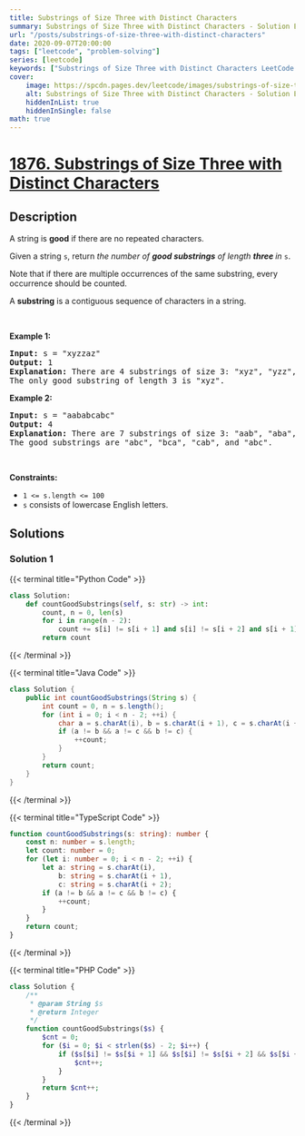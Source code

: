 ```yaml
---
title: Substrings of Size Three with Distinct Characters
summary: Substrings of Size Three with Distinct Characters - Solution Explained
url: "/posts/substrings-of-size-three-with-distinct-characters"
date: 2020-09-07T20:00:00
tags: ["leetcode", "problem-solving"]
series: [leetcode]
keywords: ["Substrings of Size Three with Distinct Characters LeetCode Solution Explained in all languages", "1876", "leetcode question 1876", "Substrings of Size Three with Distinct Characters", "LeetCode", "leetcode solution in Python3 C++ Java Go PHP Ruby Swift TypeScript Rust C# JavaScript C", "GeeksforGeeks", "InterviewBit", "Coding Ninjas", "HackerRank", "HackerEarth", "CodeChef", "TopCoder", "AlgoExpert", "freeCodeCamp", "Codeforces", "GitHub", "AtCoder", "Samir Paul"]
cover:
    image: https://spcdn.pages.dev/leetcode/images/substrings-of-size-three-with-distinct-characters.webp
    alt: Substrings of Size Three with Distinct Characters - Solution Explained
    hiddenInList: true
    hiddenInSingle: false
math: true
---
```



# [1876. Substrings of Size Three with Distinct Characters](https://leetcode.com/problems/substrings-of-size-three-with-distinct-characters)


## Description

<p>A string is <strong>good</strong> if there are no repeated characters.</p>

<p>Given a string <code>s</code>​​​​​, return <em>the number of <strong>good substrings</strong> of length <strong>three </strong>in </em><code>s</code>​​​​​​.</p>

<p>Note that if there are multiple occurrences of the same substring, every occurrence should be counted.</p>

<p>A <strong>substring</strong> is a contiguous sequence of characters in a string.</p>

<p>&nbsp;</p>
<p><strong class="example">Example 1:</strong></p>

<pre>
<strong>Input:</strong> s = &quot;xyzzaz&quot;
<strong>Output:</strong> 1
<strong>Explanation:</strong> There are 4 substrings of size 3: &quot;xyz&quot;, &quot;yzz&quot;, &quot;zza&quot;, and &quot;zaz&quot;. 
The only good substring of length 3 is &quot;xyz&quot;.
</pre>

<p><strong class="example">Example 2:</strong></p>

<pre>
<strong>Input:</strong> s = &quot;aababcabc&quot;
<strong>Output:</strong> 4
<strong>Explanation:</strong> There are 7 substrings of size 3: &quot;aab&quot;, &quot;aba&quot;, &quot;bab&quot;, &quot;abc&quot;, &quot;bca&quot;, &quot;cab&quot;, and &quot;abc&quot;.
The good substrings are &quot;abc&quot;, &quot;bca&quot;, &quot;cab&quot;, and &quot;abc&quot;.
</pre>

<p>&nbsp;</p>
<p><strong>Constraints:</strong></p>

<ul>
	<li><code>1 &lt;= s.length &lt;= 100</code></li>
	<li><code>s</code>​​​​​​ consists of lowercase English letters.</li>
</ul>

## Solutions

### Solution 1

<!-- tabs:start -->

{{< terminal title="Python Code" >}}
```python
class Solution:
    def countGoodSubstrings(self, s: str) -> int:
        count, n = 0, len(s)
        for i in range(n - 2):
            count += s[i] != s[i + 1] and s[i] != s[i + 2] and s[i + 1] != s[i + 2]
        return count
```
{{< /terminal >}}

{{< terminal title="Java Code" >}}
```java
class Solution {
    public int countGoodSubstrings(String s) {
        int count = 0, n = s.length();
        for (int i = 0; i < n - 2; ++i) {
            char a = s.charAt(i), b = s.charAt(i + 1), c = s.charAt(i + 2);
            if (a != b && a != c && b != c) {
                ++count;
            }
        }
        return count;
    }
}
```
{{< /terminal >}}

{{< terminal title="TypeScript Code" >}}
```ts
function countGoodSubstrings(s: string): number {
    const n: number = s.length;
    let count: number = 0;
    for (let i: number = 0; i < n - 2; ++i) {
        let a: string = s.charAt(i),
            b: string = s.charAt(i + 1),
            c: string = s.charAt(i + 2);
        if (a != b && a != c && b != c) {
            ++count;
        }
    }
    return count;
}
```
{{< /terminal >}}

{{< terminal title="PHP Code" >}}
```php
class Solution {
    /**
     * @param String $s
     * @return Integer
     */
    function countGoodSubstrings($s) {
        $cnt = 0;
        for ($i = 0; $i < strlen($s) - 2; $i++) {
            if ($s[$i] != $s[$i + 1] && $s[$i] != $s[$i + 2] && $s[$i + 1] != $s[$i + 2]) {
                $cnt++;
            }
        }
        return $cnt++;
    }
}
```
{{< /terminal >}}

<!-- tabs:end -->

<!-- end -->
